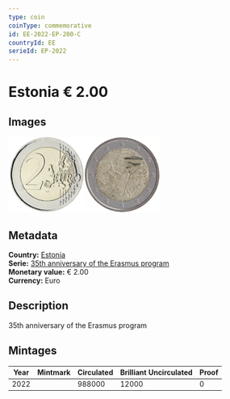 ```yaml
---
type: coin
coinType: commemorative
id: EE-2022-EP-200-C
countryId: EE
serieId: EP-2022
---
```


# Estonia € 2.00

## Images

<img src="../../Images/common-2007-200.webp" height="150" alt="Front image"><img src="Images/EE-2022-200.webp" height="150" alt="Back image">

## Metadata

**Country:** [Estonia](../../Countries/Estonia/index.md)\
**Serie:** [35th anniversary of the Erasmus program](index.md)\
**Monetary value:** € 2.00\
**Currency:** Euro

## Description

35th anniversary of the Erasmus program

## Mintages

| Year | Mintmark | Circulated | Brilliant Uncirculated | Proof |
| ---- | -------- | ---------- | ---------------------- | ----- |
| 2022 |          | 988000     | 12000                  | 0     |
